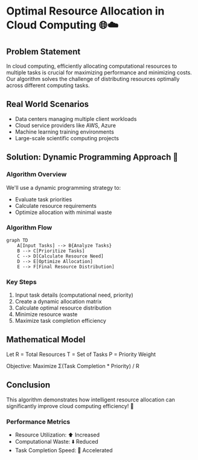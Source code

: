# Optimal Resource Allocation in Cloud Computing 🌐☁️

## Problem Statement
In cloud computing, efficiently allocating computational resources to multiple tasks is crucial for maximizing performance and minimizing costs. Our algorithm solves the challenge of distributing resources optimally across different computing tasks.

## Real World Scenarios
- Data centers managing multiple client workloads
- Cloud service providers like AWS, Azure
- Machine learning training environments
- Large-scale scientific computing projects

## Solution: Dynamic Programming Approach 🧠

### Algorithm Overview
We'll use a dynamic programming strategy to:
- Evaluate task priorities
- Calculate resource requirements
- Optimize allocation with minimal waste

### Algorithm Flow
```mermaid
graph TD
    A[Input Tasks] --> B{Analyze Tasks}
    B --> C[Prioritize Tasks]
    C --> D[Calculate Resource Need]
    D --> E[Optimize Allocation]
    E --> F[Final Resource Distribution]
```

### Key Steps
1. Input task details (computational need, priority)
2. Create a dynamic allocation matrix
3. Calculate optimal resource distribution
4. Minimize resource waste
5. Maximize task completion efficiency

## Mathematical Model
Let R = Total Resources
    T = Set of Tasks
    P = Priority Weight
    
Objective: Maximize Σ(Task Completion * Priority) / R

## Conclusion
This algorithm demonstrates how intelligent resource allocation can significantly improve cloud computing efficiency! 🚀

### Performance Metrics
- Resource Utilization: ⬆️ Increased
- Computational Waste: ⬇️ Reduced
- Task Completion Speed: 🚀 Accelerated